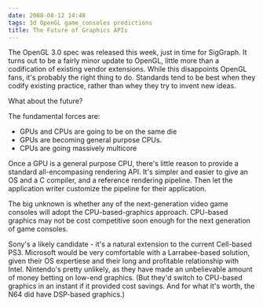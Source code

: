 ```yaml
---
date: 2008-08-12 14:48
tags: 3d OpenGL game_consoles predictions
title: The Future of Graphics APIs
---
```


The OpenGL 3.0 spec was released this week, just in time for SigGraph. It
turns out to be a fairly minor update to OpenGL, little more than a
codification of existing vendor extensions. While this disappoints OpenGL
fans, it's probably the right thing to do. Standards tend to be best when they
codify existing practice, rather than whey they try to invent new ideas.

What about the future?

The fundamental forces are:

+ GPUs and CPUs are going to be on the same die
+ GPUs are becoming general purpose CPUs.
+ CPUs are going massively multicore

Once a GPU is a general purpose CPU, there's little reason
to provide a standard all-encompasing rendering API. It's simpler and easier
to give an OS and a C compiler, and a reference rendering pipeline. Then let
the application writer customize the pipeline for their application.

The big unknown is whether any of the next-generation video game consoles
will adopt
the CPU-based-graphics approach. CPU-based graphics may not be cost
competitive soon enough for the next generation of game consoles.

Sony's a
likely candidate - it's a natural extension to the current Cell-based PS3.
Microsoft would be very comfortable with a Larrabee-based solution, given
their OS expertiese and their long and profitable relationship with Intel.
Nintendo's pretty unlikely, as they have made an unbelievable amount of money
betting on low-end graphics. (But they'd switch to CPU-based graphics in an
instant if it provided cost savings. And for what it's worth, the N64 did have
DSP-based graphics.)
